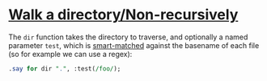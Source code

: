 [1]: https://rosettacode.org/wiki/Walk_a_directory/Non-recursively

# [Walk a directory/Non-recursively][1]


The `dir` function takes the directory to traverse, and optionally a named parameter `test`, which is [smart-matched](https://docs.raku.org/routine/$TILDE$TILDE) against the basename of each file (so for example we can use a regex):

```perl
.say for dir ".", :test(/foo/);
```
